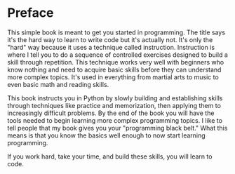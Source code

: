 # Preface
This simple book is meant to get you started in programming. The title says it's the hard way to learn to write code but it's actually not. It's only the "hard" way because it uses a technique called instruction. Instruction is where I tell you to do a sequence of controlled exercises designed to build a skill through repetition. This technique works very well with beginners who know nothing and need to acquire basic skills before they can understand more complex topics. It's used in everything from martial arts to music to even basic math and reading skills.

This book instructs you in Python by slowly building and establishing skills through techniques like practice and memorization, then applying them to increasingly difficult problems. By the end of the book you will have the tools needed to begin learning more complex programming topics. I like to tell people that my book gives you your "programming black belt." What this means is that you know the basics well enough to now start learning programming.

If you work hard, take your time, and build these skills, you will learn to code.
